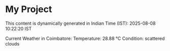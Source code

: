 # My Project

This content is dynamically generated in Indian Time (IST): 2025-08-08 10:22:20 IST


Current Weather in Coimbatore:
Temperature: 28.88 °C
Condition: scattered clouds
